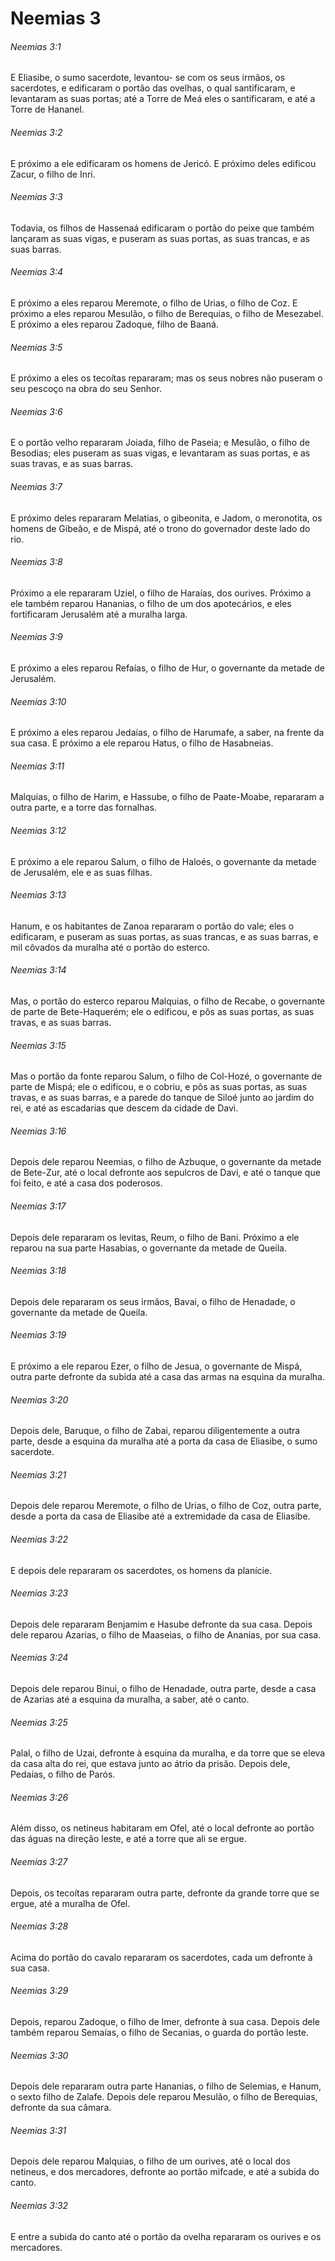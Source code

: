 # Neemias 3

###### Neemias 3:1

E Eliasibe, o sumo sacerdote, levantou- se com os seus irmãos, os sacerdotes, e edificaram o portão das ovelhas, o qual santificaram, e levantaram as suas portas; até a Torre de Meá eles o santificaram, e até a Torre de Hananel.

###### Neemias 3:2

E próximo a ele edificaram os homens de Jericó. E próximo deles edificou Zacur, o filho de Inri.

###### Neemias 3:3

Todavia, os filhos de Hassenaá edificaram o portão do peixe que também lançaram as suas vigas, e puseram as suas portas, as suas trancas, e as suas barras.

###### Neemias 3:4

E próximo a eles reparou Meremote, o filho de Urias, o filho de Coz. E próximo a eles reparou Mesulão, o filho de Berequias, o filho de Mesezabel. E próximo a eles reparou Zadoque, filho de Baaná.

###### Neemias 3:5

E próximo a eles os tecoítas repararam; mas os seus nobres não puseram o seu pescoço na obra do seu Senhor.

###### Neemias 3:6

E o portão velho repararam Joiada, filho de Paseia; e Mesulão, o filho de Besodias; eles puseram as suas vigas, e levantaram as suas portas, e as suas travas, e as suas barras.

###### Neemias 3:7

E próximo deles repararam Melatias, o gibeonita, e Jadom, o meronotita, os homens de Gibeão, e de Mispá, até o trono do governador deste lado do rio.

###### Neemias 3:8

Próximo a ele repararam Uziel, o filho de Haraías, dos ourives. Próximo a ele também reparou Hananias, o filho de um dos apotecários, e eles fortificaram Jerusalém até a muralha larga.

###### Neemias 3:9

E próximo a eles reparou Refaías, o filho de Hur, o governante da metade de Jerusalém.

###### Neemias 3:10

E próximo a eles reparou Jedaías, o filho de Harumafe, a saber, na frente da sua casa. E próximo a ele reparou Hatus, o filho de Hasabneias.

###### Neemias 3:11

Malquias, o filho de Harim, e Hassube, o filho de Paate-Moabe, repararam a outra parte, e a torre das fornalhas.

###### Neemias 3:12

E próximo a ele reparou Salum, o filho de Haloés, o governante da metade de Jerusalém, ele e as suas filhas.

###### Neemias 3:13

Hanum, e os habitantes de Zanoa repararam o portão do vale; eles o edificaram, e puseram as suas portas, as suas trancas, e as suas barras, e mil côvados da muralha até o portão do esterco.

###### Neemias 3:14

Mas, o portão do esterco reparou Malquias, o filho de Recabe, o governante de parte de Bete-Haquerém; ele o edificou, e pôs as suas portas, as suas travas, e as suas barras.

###### Neemias 3:15

Mas o portão da fonte reparou Salum, o filho de Col-Hozé, o governante de parte de Mispá; ele o edificou, e o cobriu, e pôs as suas portas, as suas travas, e as suas barras, e a parede do tanque de Siloé junto ao jardim do rei, e até as escadarias que descem da cidade de Davi.

###### Neemias 3:16

Depois dele reparou Neemias, o filho de Azbuque, o governante da metade de Bete-Zur, até o local defronte aos sepulcros de Davi, e até o tanque que foi feito, e até a casa dos poderosos.

###### Neemias 3:17

Depois dele repararam os levitas, Reum, o filho de Bani. Próximo a ele reparou na sua parte Hasabias, o governante da metade de Queila.

###### Neemias 3:18

Depois dele repararam os seus irmãos, Bavai, o filho de Henadade, o governante da metade de Queila.

###### Neemias 3:19

E próximo a ele reparou Ezer, o filho de Jesua, o governante de Mispá, outra parte defronte da subida até a casa das armas na esquina da muralha.

###### Neemias 3:20

Depois dele, Baruque, o filho de Zabai, reparou diligentemente a outra parte, desde a esquina da muralha até a porta da casa de Eliasibe, o sumo sacerdote.

###### Neemias 3:21

Depois dele reparou Meremote, o filho de Urias, o filho de Coz, outra parte, desde a porta da casa de Eliasibe até a extremidade da casa de Eliasibe.

###### Neemias 3:22

E depois dele repararam os sacerdotes, os homens da planície.

###### Neemias 3:23

Depois dele repararam Benjamim e Hasube defronte da sua casa. Depois dele reparou Azarias, o filho de Maaseias, o filho de Ananias, por sua casa.

###### Neemias 3:24

Depois dele reparou Binui, o filho de Henadade, outra parte, desde a casa de Azarias até a esquina da muralha, a saber, até o canto.

###### Neemias 3:25

Palal, o filho de Uzai, defronte à esquina da muralha, e da torre que se eleva da casa alta do rei, que estava junto ao átrio da prisão. Depois dele, Pedaías, o filho de Parós.

###### Neemias 3:26

Além disso, os netineus habitaram em Ofel, até o local defronte ao portão das águas na direção leste, e até a torre que ali se ergue.

###### Neemias 3:27

Depois, os tecoítas repararam outra parte, defronte da grande torre que se ergue, até a muralha de Ofel.

###### Neemias 3:28

Acima do portão do cavalo repararam os sacerdotes, cada um defronte à sua casa.

###### Neemias 3:29

Depois, reparou Zadoque, o filho de Imer, defronte à sua casa. Depois dele também reparou Semaías, o filho de Secanias, o guarda do portão leste.

###### Neemias 3:30

Depois dele repararam outra parte Hananias, o filho de Selemias, e Hanum, o sexto filho de Zalafe. Depois dele reparou Mesulão, o filho de Berequias, defronte da sua câmara.

###### Neemias 3:31

Depois dele reparou Malquias, o filho de um ourives, até o local dos netineus, e dos mercadores, defronte ao portão mifcade, e até a subida do canto.

###### Neemias 3:32

E entre a subida do canto até o portão da ovelha repararam os ourives e os mercadores.

